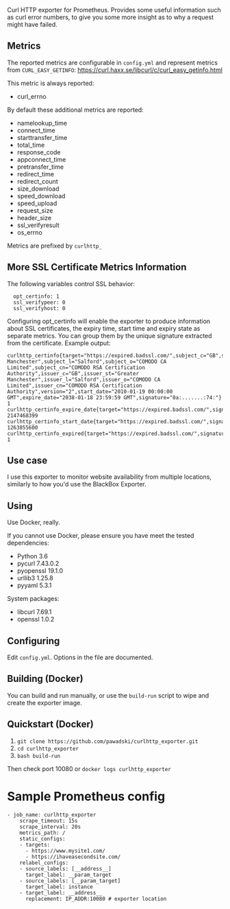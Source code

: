 Curl HTTP exporter for Prometheus. Provides some useful information such as curl error numbers, to give you some more insight as to why a request might have failed.

## Metrics

The reported metrics are configurable in `config.yml` and represent metrics from `CURL_EASY_GETINFO`: https://curl.haxx.se/libcurl/c/curl_easy_getinfo.html   

This metric is always reported:
- curl_errno

By default these additional metrics are reported:
- namelookup_time
- connect_time
- starttransfer_time
- total_time
- response_code
- appconnect_time
- pretransfer_time
- redirect_time
- redirect_count
- size_download
- speed_download
- speed_upload
- request_size
- header_size
- ssl_verifyresult
- os_errno

Metrics are prefixed by `curlhttp_`

## More SSL Certificate Metrics Information

The following variables control SSL behavior:
```
  opt_certinfo: 1
  ssl_verifypeer: 0
  ssl_verifyhost: 0
```
Configuring opt_certinfo will enable the exporter to produce information about SSL certificates, the expiry time, start time and expiry state as separate metrics. You can group them by the unique signature extracted from the certificate. Example output:
```
curlhttp_certinfo{target="https://expired.badssl.com/",subject_c="GB",subject_st="Greater Manchester",subject_l="Salford",subject_o="COMODO CA Limited",subject_cn="COMODO RSA Certification Authority",issuer_c="GB",issuer_st="Greater Manchester",issuer_l="Salford",issuer_o="COMODO CA Limited",issuer_cn="COMODO RSA Certification Authority",version="2",start_date="2010-01-19 00:00:00 GMT",expire_date="2038-01-18 23:59:59 GMT",signature="0a:.......:74:"} 1
curlhttp_certinfo_expire_date{target="https://expired.badssl.com/",signature="0a:.......:74:"} 2147468399
curlhttp_certinfo_start_date{target="https://expired.badssl.com/",signature="0a::.......:74:"} 1263855600
curlhttp_certinfo_expired{target="https://expired.badssl.com/",signature="0a::.......:74:"} 1
```

## Use case

I use this exporter to monitor website availability from multiple locations, similarly to how you'd use the BlackBox Exporter.

## Using

Use Docker, really.   

If you cannot use Docker, please ensure you have meet the tested dependencies:
- Python 3.6
- pycurl 7.43.0.2
- pyopenssl 19.1.0
- urllib3 1.25.8
- pyyaml 5.3.1

System packages:
- libcurl 7.69.1
- openssl 1.0.2

## Configuring

Edit `config.yml`. Options in the file are documented.

## Building (Docker)

You can build and run manually, or use the `build-run` script to wipe and create the exporter image.

## Quickstart (Docker)

1. `git clone https://github.com/pawadski/curlhttp_exporter.git`
2. `cd curlhttp_exporter`
3. `bash build-run`

Then check port 10080 or `docker logs curlhttp_exporter`

# Sample Prometheus config

```
- job_name: curlhttp_exporter
    scrape_timeout: 15s
    scrape_interval: 20s
    metrics_path: /
    static_configs:
    - targets:
      - https://www.mysite1.com/
      - https://ihaveasecondsite.com/
    relabel_configs:
    - source_labels: [__address__]
      target_label: __param_target
    - source_labels: [__param_target]
      target_label: instance
    - target_label: __address__
      replacement: IP_ADDR:10080 # exporter location
```
